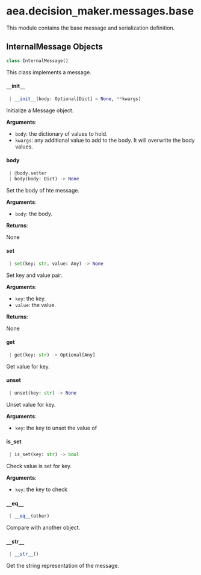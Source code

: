 <a name=".aea.decision_maker.messages.base"></a>
# aea.decision`_`maker.messages.base

This module contains the base message and serialization definition.

<a name=".aea.decision_maker.messages.base.InternalMessage"></a>
## InternalMessage Objects

```python
class InternalMessage()
```

This class implements a message.

<a name=".aea.decision_maker.messages.base.InternalMessage.__init__"></a>
#### `__`init`__`

```python
 | __init__(body: Optional[Dict] = None, **kwargs)
```

Initialize a Message object.

**Arguments**:

- `body`: the dictionary of values to hold.
- `kwargs`: any additional value to add to the body. It will overwrite the body values.

<a name=".aea.decision_maker.messages.base.InternalMessage.body"></a>
#### body

```python
 | @body.setter
 | body(body: Dict) -> None
```

Set the body of hte message.

**Arguments**:

- `body`: the body.

**Returns**:

None

<a name=".aea.decision_maker.messages.base.InternalMessage.set"></a>
#### set

```python
 | set(key: str, value: Any) -> None
```

Set key and value pair.

**Arguments**:

- `key`: the key.
- `value`: the value.

**Returns**:

None

<a name=".aea.decision_maker.messages.base.InternalMessage.get"></a>
#### get

```python
 | get(key: str) -> Optional[Any]
```

Get value for key.

<a name=".aea.decision_maker.messages.base.InternalMessage.unset"></a>
#### unset

```python
 | unset(key: str) -> None
```

Unset value for key.

**Arguments**:

- `key`: the key to unset the value of

<a name=".aea.decision_maker.messages.base.InternalMessage.is_set"></a>
#### is`_`set

```python
 | is_set(key: str) -> bool
```

Check value is set for key.

**Arguments**:

- `key`: the key to check

<a name=".aea.decision_maker.messages.base.InternalMessage.__eq__"></a>
#### `__`eq`__`

```python
 | __eq__(other)
```

Compare with another object.

<a name=".aea.decision_maker.messages.base.InternalMessage.__str__"></a>
#### `__`str`__`

```python
 | __str__()
```

Get the string representation of the message.

